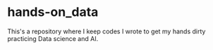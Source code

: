 # hands-on_data
This's a repository where I keep codes I wrote to get my hands dirty practicing Data science and AI.
